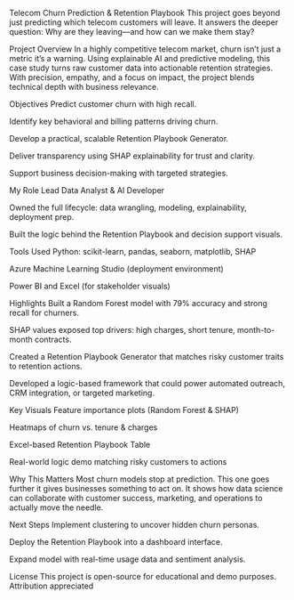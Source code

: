 Telecom Churn Prediction & Retention Playbook
This project goes beyond just predicting which telecom customers will leave. It answers the deeper question: Why are they leaving—and how can we make them stay?

Project Overview
In a highly competitive telecom market, churn isn’t just a metric it’s a warning. Using explainable AI and predictive modeling, this case study turns raw customer data into actionable retention strategies. With precision, empathy, and a focus on impact, the project blends technical depth with business relevance.


Objectives
Predict customer churn with high recall.

Identify key behavioral and billing patterns driving churn.

Develop a practical, scalable Retention Playbook Generator.

Deliver transparency using SHAP explainability for trust and clarity.

Support business decision-making with targeted strategies.

My Role
Lead Data Analyst & AI Developer

Owned the full lifecycle: data wrangling, modeling, explainability, deployment prep.

Built the logic behind the Retention Playbook and decision support visuals.


Tools Used
Python: scikit-learn, pandas, seaborn, matplotlib, SHAP

Azure Machine Learning Studio (deployment environment)

Power BI and Excel (for stakeholder visuals)

Highlights
Built a Random Forest model with 79% accuracy and strong recall for churners.

SHAP values exposed top drivers: high charges, short tenure, month-to-month contracts.

Created a Retention Playbook Generator that matches risky customer traits to retention actions.

Developed a logic-based framework that could power automated outreach, CRM integration, or targeted marketing.


Key Visuals
Feature importance plots (Random Forest & SHAP)

Heatmaps of churn vs. tenure & charges

Excel-based Retention Playbook Table

Real-world logic demo matching risky customers to actions

Why This Matters
Most churn models stop at prediction. This one goes further it gives businesses something to act on. It shows how data science can collaborate with customer success, marketing, and operations to actually move the needle.

Next Steps
Implement clustering to uncover hidden churn personas.

Deploy the Retention Playbook into a dashboard interface.

Expand model with real-time usage data and sentiment analysis.

License
This project is open-source for educational and demo purposes. Attribution appreciated
